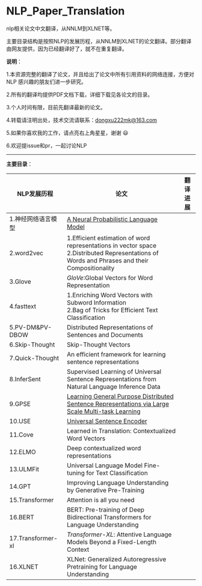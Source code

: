 # NLP_Paper_Translation
nlp相关论文中文翻译，从NNLM到XLNET等。

主要目录结构是按照NLP的发展历程，从NNLM到XLNET的论文翻译。部分翻译由网友提供，因为已经翻译好了，就不在重复翻译。

**说明**：

1.本资源完整的翻译了论文，并且给出了论文中所有引用资料的网络连接，方便对 NLP 感兴趣的朋友们进一步研究。

2.所有的翻译均提供PDF文档下载，详细下载见各论文的目录。

3.个人时间有限，目前先翻译最新的论文。

4.转载请注明出处，技术交流请联系：dongxu222mk@163.com

5.如果你喜欢我的工作，请点亮右上角星星，谢谢 :smiley:

6.欢迎提issue和pr，一起讨论NLP

---

**主要目录**：

| NLP发展历程        | 论文                                                         | 翻译进展 |
| ------------------ | ------------------------------------------------------------ | -------- |
| 1.神经网络语言模型 | [A Neural Probabilistic Language Model](https://www.researchgate.net/publication/221618573_A_Neural_Probabilistic_Language_Model) |          |
| 2.word2vec         | 1.Efficient estimation of word representations in vector space<br />2.Distributed Representations of Words and Phrases and their Compositionality |          |
| 3.Glove            | *GloVe*:Global Vectors for Word Representation               |          |
| 4.fasttext         | 1.Enriching Word Vectors with Subword Information<br />2.Bag of Tricks for Efficient Text Classification |          |
| 5.PV-DM&PV-DBOW    | Distributed Representations of Sentences and Documents       |          |
| 6.Skip-Thought     | Skip-Thought Vectors                                         |          |
| 7.Quick-Thought    | An efficient framework for learning sentence representations |          |
| 8.InferSent        | Supervised Learning of Universal Sentence Representations from Natural Language Inference Data |          |
| 9.GPSE             | [Learning General Purpose Distributed Sentence Representations via Large Scale Multi-task Learning](https://openreview.net/pdf?id=B18WgG-CZ) |          |
| 10.USE             | [Universal Sentence Encoder](https://arxiv.org/pdf/1803.11175.pdf) |          |
| 11.Cove            | Learned in Translation: Contextualized Word Vectors          |          |
| 12.ELMO            | Deep contextualized word representations                     |          |
| 13.ULMFit          | Universal Language Model Fine-tuning for Text Classification |          |
| 14.GPT             | Improving Language Understanding by Generative Pre-Training  |          |
| 15.Transformer     | Attention is all you need                                    |          |
| 16.BERT            | BERT: Pre-training of Deep Bidirectional Transformers for Language Understanding |          |
| 17.Transformer-xl  | *Transformer-XL*: Attentive Language Models Beyond a Fixed-Length Context |          |
| 16.XLNET           | XLNet: Generalized Autoregressive Pretraining for Language Understanding |          |